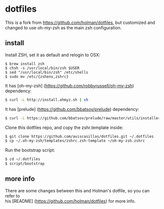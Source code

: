 # dotfiles
This is a fork from https://github.com/holman/dotfiles, but customized and changed
to use oh-my-zsh as the main zsh configuration.

## install

Install ZSH, set it as default and relogin to OSX:
```
$ brew install zsh
$ chsh -s /usr/local/bin/zsh $USER
$ sed "/usr/local/bin/zsh" /etc/shells
$ sudo mv /etc/{zshenv,zshrc}
```

It has [oh-my-zsh] (https://github.com/robbyrussell/oh-my-zsh) dependency: 
```sh
$ curl -L http://install.ohmyz.sh | sh
```

It has [prelude] (https://github.com/bbatsov/prelude) dependency:
```sh
$ curl -L https://github.com/bbatsov/prelude/raw/master/utils/installer.sh | sh
```

Clone this dotfiles repo,  and copy the zshr.template inside:
```sh
$ git clone https://github.com/aviscasillas/dotfiles.git ~/.dotfiles
$ cp ~/.oh-my-zsh/templates/zshrc.zsh-template ~/oh-my-zsh.zshrc
```

Run the bootstrap script:
```sh
$ cd ~/.dotfiles
$ script/bootstrap
```

## more info
There are some changes between this and Holman's dotfile, so you can refer to  
his [README] (https://github.com/holman/dotfiles) for more info.
